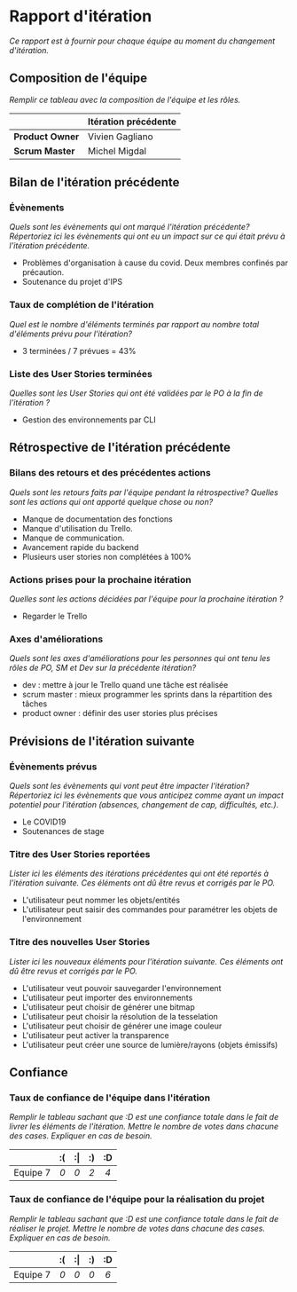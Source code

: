 # Rapport d'itération  
*Ce rapport est à fournir pour chaque équipe au moment du changement d'itération.*

## Composition de l'équipe 
*Remplir ce tableau avec la composition de l'équipe et les rôles.*

|  &nbsp;                 | Itération précédente     |
| -------------           |-------------             |
| **Product Owner**       | Vivien Gagliano          |
| **Scrum Master**        | Michel Migdal            |

## Bilan de l'itération précédente  
### Évènements 
*Quels sont les évènements qui ont marqué l'itération précédente? Répertoriez ici les évènements qui ont eu un impact sur ce qui était prévu à l'itération précédente.*

* Problèmes d'organisation à cause du covid. Deux membres confinés par précaution. 
* Soutenance du projet d'IPS

### Taux de complétion de l'itération  
*Quel est le nombre d'éléments terminés par rapport au nombre total d'éléments prévu pour l'itération?*
* 3 terminées / 7 prévues = 43%

### Liste des User Stories terminées
*Quelles sont les User Stories qui ont été validées par le PO à la fin de l'itération ?*
* Gestion des environnements par CLI

## Rétrospective de l'itération précédente
  
### Bilans des retours et des précédentes actions 
*Quels sont les retours faits par l'équipe pendant la rétrospective? Quelles sont les actions qui ont apporté quelque chose ou non?*
* Manque de documentation des fonctions 
* Manque d'utilisation du Trello.
* Manque de communication. 
* Avancement rapide du backend 
* Plusieurs user stories non complétées à 100%

### Actions prises pour la prochaine itération
*Quelles sont les actions décidées par l'équipe pour la prochaine itération ?*
* Regarder le Trello 


### Axes d'améliorations 
*Quels sont les axes d'améliorations pour les personnes qui ont tenu les rôles de PO, SM et Dev sur la précédente itération?*
* dev : mettre à jour le Trello quand une tâche est réalisée
* scrum master : mieux programmer les sprints dans la répartition des tâches
* product owner : définir des user stories plus précises


## Prévisions de l'itération suivante  
### Évènements prévus  
*Quels sont les évènements qui vont peut être impacter l'itération? Répertoriez ici les évènements que vous anticipez comme ayant un impact potentiel pour l'itération (absences, changement de cap, difficultés, etc.).*
* Le COVID19
* Soutenances de stage

### Titre des User Stories reportées  
*Lister ici les éléments des itérations précédentes qui ont été reportés à l'itération suivante. Ces éléments ont dû être revus et corrigés par le PO.*
* L'utilisateur peut nommer les objets/entités
* L'utilisateur peut saisir des commandes pour paramétrer les objets de l'environnement

### Titre des nouvelles User Stories  
*Lister ici les nouveaux éléments pour l'itération suivante. Ces éléments ont dû être revus et corrigés par le PO.*
* L'utilisateur veut pouvoir sauvegarder l'environnement
* L'utilisateur peut importer des environnements
* L'utilisateur peut choisir de générer une bitmap
* L'utilisateur peut choisir la résolution de la tesselation
* L'utilisateur peut choisir de générer une image couleur
* L'utilisateur peut activer la transparence
* L'utilisateur peut créer une source de lumière/rayons (objets émissifs)

## Confiance 
### Taux de confiance de l'équipe dans l'itération  
*Remplir le tableau sachant que :D est une confiance totale dans le fait de livrer les éléments de l'itération. Mettre le nombre de votes dans chacune des cases. Expliquer en cas de besoin.*

|          	| :( 	| :&#124; 	| :) 	| :D 	|
|:--------:	|:----:	|:----:	    |:----:	|:----:	|
| Equipe 7 	|  *0* 	|  *0* 	    |  *2* 	|  *4* 	|

### Taux de confiance de l'équipe pour la réalisation du projet 
*Remplir le tableau sachant que :D est une confiance totale dans le fait de réaliser le projet. Mettre le nombre de votes dans chacune des cases. Expliquer en cas de besoin.*

|          	| :( 	| :&#124; 	| :) 	| :D 	|
|:--------:	|:----:	|:----:	    |:----:	|:----:	|
| Equipe 7 	|  *0* 	|  *0* 	    |  *0* 	|  *6* 	|

 
 